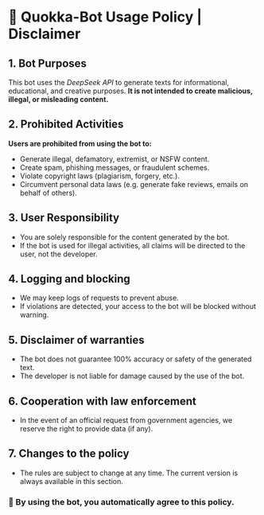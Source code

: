 # 📜 Quokka-Bot Usage Policy | Disclaimer

## 1. Bot Purposes

This bot uses the *DeepSeek API* to generate texts for informational, educational, and creative purposes. **It is not intended to create malicious, illegal, or misleading content.**

## 2. Prohibited Activities

**Users are prohibited from using the bot to:** 
* Generate illegal, defamatory, extremist, or NSFW content.
* Create spam, phishing messages, or fraudulent schemes.
* Violate copyright laws (plagiarism, forgery, etc.).
* Circumvent personal data laws (e.g. generate fake reviews, emails on behalf of others).

## 3. User Responsibility
* You are solely responsible for the content generated by the bot.
* If the bot is used for illegal activities, all claims will be directed to the user, not the developer.

## 4. Logging and blocking
* We may keep logs of requests to prevent abuse.
* If violations are detected, your access to the bot will be blocked without warning.

## 5. Disclaimer of warranties
* The bot does not guarantee 100% accuracy or safety of the generated text.
* The developer is not liable for damage caused by the use of the bot.

## 6. Cooperation with law enforcement
* In the event of an official request from government agencies, we reserve the right to provide data (if any).

## 7. Changes to the policy
* The rules are subject to change at any time. The current version is always available in this section.

### 🔹 By using the bot, you automatically agree to this policy.